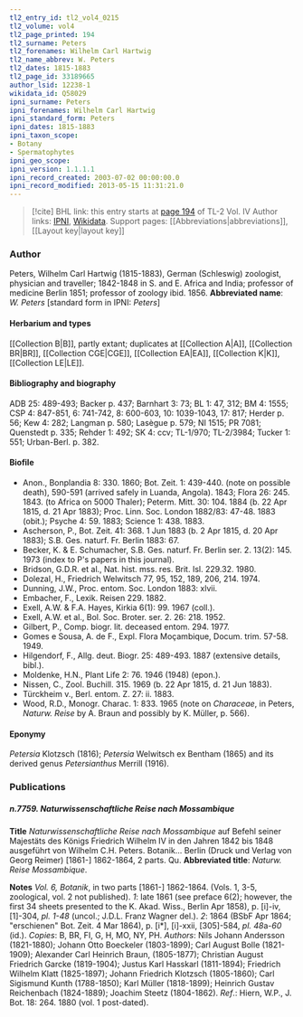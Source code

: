 ```yaml
---
tl2_entry_id: tl2_vol4_0215
tl2_volume: vol4
tl2_page_printed: 194
tl2_surname: Peters
tl2_forenames: Wilhelm Carl Hartwig
tl2_name_abbrev: W. Peters
tl2_dates: 1815-1883
tl2_page_id: 33189665
author_lsid: 12238-1
wikidata_id: Q58029
ipni_surname: Peters
ipni_forenames: Wilhelm Carl Hartwig
ipni_standard_form: Peters
ipni_dates: 1815-1883
ipni_taxon_scope: 
- Botany
- Spermatophytes
ipni_geo_scope: 
ipni_version: 1.1.1.1
ipni_record_created: 2003-07-02 00:00:00.0
ipni_record_modified: 2013-05-15 11:31:21.0
---
```


> [!cite] BHL link: this entry starts at [page 194](https://www.biodiversitylibrary.org/page/33189665) of TL-2 Vol. IV
> Author links: [IPNI](https://www.ipni.org/a/12238-1), [Wikidata](https://www.wikidata.org/wiki/Q58029). Support pages: [[Abbreviations|abbreviations]], [[Layout key|layout key]]

### Author

Peters, Wilhelm Carl Hartwig (1815-1883), German (Schleswig) zoologist, physician and traveller; 1842-1848 in S. and E. Africa and India; professor of medicine Berlin 1851; professor of zoology ibid. 1856. 
**Abbreviated name**: *W. Peters* \[standard form in IPNI: *Peters*\]

#### Herbarium and types

[[Collection B|B]], partly extant; duplicates at [[Collection A|A]], [[Collection BR|BR]], [[Collection CGE|CGE]], [[Collection EA|EA]], [[Collection K|K]], [[Collection LE|LE]].

#### Bibliography and biography

ADB 25: 489-493; Backer p. 437; Barnhart 3: 73; BL 1: 47, 312; BM 4: 1555; CSP 4: 847-851, 6: 741-742, 8: 600-603, 10: 1039-1043, 17: 817; Herder p. 56; Kew 4: 282; Langman p. 580; Lasègue p. 579; NI 1515; PR 7081; Quenstedt p. 335; Rehder 1: 492; SK 4: ccv; TL-1/970; TL-2/3984; Tucker 1: 551; Urban-Berl. p. 382.

#### Biofile

- Anon., Bonplandia 8: 330. 1860; Bot. Zeit. 1: 439-440. (note on possible death), 590-591 (arrived safely in Luanda, Angola). 1843; Flora 26: 245. 1843. (to Africa on 5000 Thaler); Peterm. Mitt. 30: 104. 1884 (b. 22 Apr 1815, d. 21 Apr 1883); Proc. Linn. Soc. London 1882/83: 47-48. 1883 (obit.); Psyche 4: 59. 1883; Science 1: 438. 1883.
- Ascherson, P., Bot. Zeit. 41: 368. 1 Jun 1883 (b. 2 Apr 1815, d. 20 Apr 1883); S.B. Ges. naturf. Fr. Berlin 1883: 67.
- Becker, K. & E. Schumacher, S.B. Ges. naturf. Fr. Berlin ser. 2. 13(2): 145. 1973 (index to P's papers in this journal).
- Bridson, G.D.R. et al., Nat. hist. mss. res. Brit. Isl. 229.32. 1980.
- Dolezal, H., Friedrich Welwitsch 77, 95, 152, 189, 206, 214. 1974.
- Dunning, J.W., Proc. entom. Soc. London 1883: xlvii.
- Embacher, F., Lexik. Reisen 229. 1882.
- Exell, A.W. & F.A. Hayes, Kirkia 6(1): 99. 1967 (coll.).
- Exell, A.W. et al., Bol. Soc. Broter. ser. 2. 26: 218. 1952.
- Gilbert, P., Comp. biogr. lit. deceased entom. 294. 1977.
- Gomes e Sousa, A. de F., Expl. Flora Moçambique, Docum. trim. 57-58. 1949.
- Hilgendorf, F., Allg. deut. Biogr. 25: 489-493. 1887 (extensive details, bibl.).
- Moldenke, H.N., Plant Life 2: 76. 1946 (1948) (epon.).
- Nissen, C., Zool. Buchill. 315. 1969 (b. 22 Apr 1815, d. 21 Jun 1883).
- Türckheim v., Berl. entom. Z. 27: ii. 1883.
- Wood, R.D., Monogr. Charac. 1: 833. 1965 (note on *Characeae*, in Peters, *Naturw. Reise* by A. Braun and possibly by K. Müller, p. 566).

#### Eponymy

*Petersia* Klotzsch (1816); *Petersia* Welwitsch ex Bentham (1865) and its derived genus *Petersianthus* Merrill (1916).

### Publications

##### n.7759. Naturwissenschaftliche Reise nach Mossambique

**Title**
*Naturwissenschaftliche Reise nach Mossambique* auf Befehl seiner Majestäts des Königs Friedrich Wilhelm IV in den Jahren 1842 bis 1848 ausgeführt von Wilhelm C.H. Peters. Botanik... Berlin (Druck und Verlag von Georg Reimer) \[1861-\] 1862-1864, 2 parts. Qu.
**Abbreviated title**: *Naturw. Reise Mossambique*.

**Notes**
*Vol. 6, Botanik*, in two parts \[1861-\] 1862-1864. (Vols. 1, 3-5, zoological, vol. 2 not published).
*1*: late 1861 (see preface 6(2); however, the first 34 sheets presented to the K. Akad. Wiss., Berlin Apr 1858), p. \[i\]-iv, \[1\]-304, *pl. 1-48* (uncol.; J.D.L. Franz Wagner del.).
*2*: 1864 (BSbF Apr 1864; "erschienen" Bot. Zeit. 4 Mar 1864), p. \[i\*\], \[i\]-xxii, \[305\]-584, *pl. 48*a-*60* (id.).
*Copies*: B, BR, FI, G, H, MO, NY, PH.
*Authors*: Nils Johann Andersson (1821-1880); Johann Otto Boeckeler (1803-1899); Carl August Bolle (1821-1909); Alexander Carl Heinrich Braun, (1805-1877); Christian August Friedrich Garcke (1819-1904); Justus Karl Hasskarl (1811-1894); Friedrich Wilhelm Klatt (1825-1897); Johann Friedrich Klotzsch (1805-1860); Carl Sigismund Kunth (1788-1850); Karl Müller (1818-1899); Heinrich Gustav Reichenbach (1824-1889); Joachim Steetz (1804-1862).
*Ref*.: Hiern, W.P., J. Bot. 18: 264. 1880 (vol. 1 post-dated).

